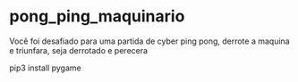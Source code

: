 # pong_ping_maquinario
Você foi desafiado para uma partida de cyber ping pong, derrote a maquina e triunfara, seja derrotado e perecera


pip3 install pygame
